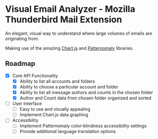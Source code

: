 # Visual Email Analyzer - Mozilla Thunderbird Mail Extension

An elegant, visual way to understand where large volumes of emails are originating from.

Making use of the amazing [Chart.js](https://www.chartjs.org/) and [Patternomaly](https://github.com/ashiguruma/patternomaly) libraries.

## Roadmap

- [x] Core API Functionality
  - [x] Ability to list all accounts and folders
  - [x] Ability to choose a particular account and folder
  - [x] Ability to list all message authors and counts in the chosen folder
  - [x] Author and Count data from chosen folder organized and sorted

- [ ] User Interface
  - [ ] Easy to use and visually appealing
  - [ ] Implement Chart.js data graphing

- [ ] Accessibility
  - [ ] Implement Patternomaly color-blindness accessibility settings
  - [ ] Provide additional language translation options